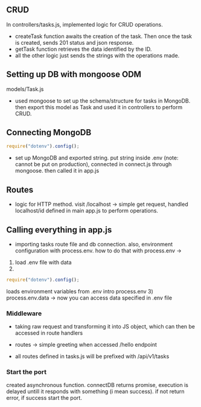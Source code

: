 ## CRUD

In controllers/tasks.js, implemented logic for CRUD operations.

- createTask function awaits the creation of the task. Then once the task is created, sends 201 status and json response.
- getTask function retrieves the data identified by the ID.
- all the other logic just sends the strings with the operations made.

## Setting up DB with mongoose ODM

models/Task.js

- used mongoose to set up the schema/structure for tasks in MongoDB. then export this model as Task and used it in controllers to perform CRUD.

## Connecting MongoDB

```js
require("dotenv").config();
```

- set up MongoDB and exported string. put string inside .env (note: cannot be put on production), connected in connect.js through mongoose. then called it in app.js

## Routes

- logic for HTTP method. visit /localhost -> simple get request, handled localhost/id defined in main app.js to perform operations.

## Calling everything in app.js

- importing tasks route file and db connection. also, environment configuration with process.env. how to do that with process.env ->

1. load .env file with data
2.

```js
require("dotenv").config();
```

loads environment variables from .env intro process.env 3) process.env.data -> now you can access data specified in .env file

### Middleware

- taking raw request and transforming it into JS object, which can then be accessed in route handlers

- routes -> simple greeting when accessed /hello endpoint
- all routes defined in tasks.js will be prefixed with /api/v1/tasks

### Start the port

created asynchronous function. connectDB returns promise, execution is delayed untill it responds with something (i mean success). if not return error, if success start the port.
